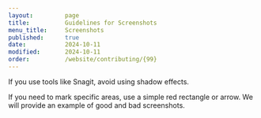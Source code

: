 ```yaml
---
layout:         page
title:          Guidelines for Screenshots
menu_title:     Screenshots
published:      true
date:           2024-10-11
modified:       2024-10-11
order:          /website/contributing/{99}
---
```

<todo>
If you use tools like Snagit, avoid using shadow effects. 
   
   If you need to mark specific areas, use a simple red rectangle or arrow.
   <todo visible>We will provide an example of good and bad screenshots.</todo>
  
</todo>